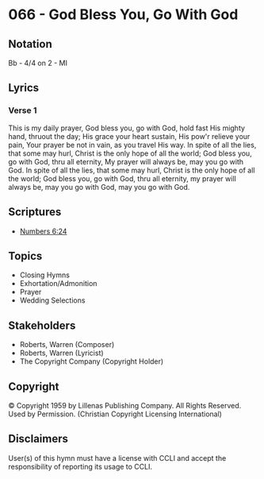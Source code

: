 # 066 - God Bless You, Go With God

## Notation

Bb - 4/4 on 2 - MI

## Lyrics

### Verse 1

This is my daily prayer, God bless you, go with God, hold fast His mighty hand, thruout the day; His grace your heart sustain, His pow'r relieve your pain, Your prayer be not in vain, as you travel His way. In spite of all the lies, that some may hurl, Christ is the only hope of all the world; God bless you, go with God, thru all eternity, My prayer will always be, may you go with God. In spite of all the lies, that some may hurl, Christ is the only hope of all the world; God bless you, go with God, thru all eternity, my prayer will always be,  may you go with God, may you go with God.


## Scriptures

- [Numbers 6:24](https://www.biblegateway.com/passage/?search=Numbers%206%3A24)

## Topics

- Closing Hymns
- Exhortation/Admonition
- Prayer
- Wedding Selections

## Stakeholders

- Roberts, Warren (Composer)
- Roberts, Warren (Lyricist)
- The Copyright Company (Copyright Holder)

## Copyright

© Copyright 1959 by Lillenas Publishing Company. All Rights Reserved. Used by Permission.
(Christian Copyright Licensing International)

## Disclaimers

User(s) of this hymn must have a license with CCLI and accept the responsibility of reporting its usage to CCLI.


